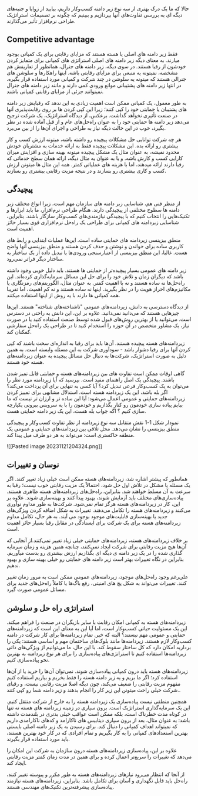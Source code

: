 حالا که ما یک درک بهتری از سه نوع زیر دامنه کسب‌وکار داریم، بیایید از زوایا و جنبه‌های دیگه ای به بررسی تفاوت‌های آنها بپردازیم و ببینیم که چگونه بر تصمیمات استراتژیک طراحی نرم‌افزار تأثیر می‌گذارند.

## Competitive advantage

فقط زیر دامنه های اصلی یا هسته هستند که مزایای رقابتی برای یک کمپانی بوجود میارند. به معنای دیگه زیر دامنه های اصلی استراتژی های کمپانی برای متمایز کردن خودشون از رقبا هستند. 
در سوی دیگه، زیر دامنه های جنرال، همانطور از تعاریفش هم مشخصه، نمیتونه یه منبعی برای مزایای رقابتی باشه. اینها راهکارها و سلوشن های جنرالی هستند که میتونه یه سلوشن در چند شرکت و کمپانی مورد استفاده قرار بگیره. 
در انتها زیر دامنه های پشتیبانی موانع ورودی کمی دارند و مانند زیر دامنه های جنرال نمیتوانند جزئی از مزایای رقابتی کمپانی باشند. 

به طور معمول، یک کمپانی ممکن است اهمیت زیادی به این ندهد که رقبایش زیر دامنه های پشتیبان یا حمایتی خود را کپی کنند؛ زیرا این کپی کردن ها بر روی رقابت‌پذیری آنها در صنعت تأثیری نخواهد گذاشت. برعکس، از دیدگاه استراتژیک، یک شرکت ترجیح می‌دهد زیر دامنه ها حمایتی خود را به عنوان راه‌حل‌های عام و از قبل آماده‌ شده در نظر بگیرد، خوب در این حالت دیگه نیاز به طراحی و اجرای آن‌ها را از بین می‌برد. 

هر چه شرکت توانایی حل مشکلات پیچیده رو داشته باشه، میتونه ارزش کسب و کار بیشتری رو ارائه بده. این مشکلات پیچیده فقط به ارائه خدمات به مشتریان خودش محدود نمیشه، به عنوان مثال یک مشکل پیچیده میتونه بهینه سازی و افزایش میزان کارایی کسب و کارش باشه. و یا به عنوان یه مثال دیگه، ارائه همان سطح خدماتی که رقبا دارند ارائه میدهند، اما با هزینه های عملیاتی کمتر. همه این مثال ها میتونن ارزش کسب و کاری بیشتری رو بسازند و در نتیجه مزیت رقابتی بیشتری رو بسازند.

## پیچیدگی

از منظر فنی هم، شناسایی زیر دامنه های سازمان مهم است، زیرا انواع مختلف زیر دامنه ها سطوح مختلفی از پیچیدگی دارند. هنگام طراحی نرم‌افزار، ما باید ابزارها و تکنیک‌هایی را انتخاب کنیم که با پیچیدگی نیازمندی‌های کسب‌وکار سازگار باشند. بنابراین، شناسایی زیردامنه های کمپانی برای طراحی یک راه‌حل نرم‌افزاری قوی بسیار حائز اهمیت است.

منطق بیزینسی زیردامنه های حمایتی ساده است. این‌ها عملیات ابتدایی و رابط های کاربری ساده برای خواندن و نوشتن و حذف کردن هستند و منطق بیزینسی آنها واضح هست. غالبا، این منطق بیزینسی از اعتبارسنجی ورودی‌ها یا تبدیل داده از یک ساختار به ساختار دیگر فراتر نمی‌رود.

زیر دامنه های عمومی بسیار پیچیده‌تر از حمایتی ها هستند. باید دلیل خوبی وجود داشته باشد که دیگران زمان و تلاش خود را برای حل این مسائل سرمایه‌گذاری کرده‌اند. این راه‌حل‌ها نه ساده هستند و نه با اهمیت کمتر. به عنوان مثال، الگوریتم‌های رمزنگاری یا مکانیزم‌های احراز هویت را در نظر بگیرید. اینها نه ساده هستند و نه کم اهمیت، اما تقریبا همه کمپانی ها دارند با یه روش از اینها استفاده میکنند.

از دیدگاه دسترسی به دانش، زیردامنه‌های عمومی "ناشناخته‌های شناخته" هستند. این‌ها چیزهایی هستند که می‌دانید نمی‌دانید. علاوه بر این، این دانش به راحتی در دسترس است. می‌توانید یا از بهترین روش‌های قبول شده توسط صنعت استفاده کنید یا در صورت نیاز، یک مشاور متخصص در آن حوزه را استخدام کنید تا در طراحی یک راه‌حل سفارشی کمکتان کند.

زیردامنه‌های هسته پیچیده هستند. آن‌ها باید برای رقبا به اندازه‌ای سخت باشند که کپی کردن آنها برای رقبا دشوار باشد - سودآوری شرکت به این مسئله وابسته است. به همین دلیل به صورت استراتژیک، شرکت‌ها به دنبال حل مسائل پیچیده به عنوان زیردامنه‌های هسته خود هستند.

گاهی اوقات ممکن است تفاوت های بین زیردامنه‌های هسته و حمایتی قابل تمیز شدن باشند. پیچیدگی یک اصل راهنمای مفید است. بپرسید که آیا زیردامنه مورد نظر را می‌توان به یک کسب‌وکار فرعی تبدیل کرد؟ آیا کسی به تنهایی برای آن پرداخت می‌کند؟ اگر بله باشد، این یک زیردامنه هسته است. استدلال مشابهی برای تمییز کردن زیردامنه‌های حمایتی و عمومی اعمال می‌شود: آیا این ساده تر و ارزان تر نیست که ما بیایم پیاده سازی خودمون رو کنار بگذازیم و خودمون را با یه سرویس بیرونی یکپارچه سازی کنیم ؟ اگه جواب بله هست، این یک زیر دامنه حمایتی هست.

نمودار شکل 1-1 نقش متقابل سه نوع زیردامنه از نظر تفاوت کسب‌وکار و پیچیدگی منطق بیزینسی را نشان می‌دهد. محل تلاقی بین زیردامنه‌های حمایتی و عمومی یک منطقه خاکستری است: می‌تواند به هر دو طرف میل پیدا کند.


![[Pasted image 20231121204324.png]]

## نوسان و تغییرات

همانطور که پیشتر اشاره شد، زیردامنه‌های هسته ممکن است خیلی زیاد تغییر کنند. اگر یک مسئله یا مشکل در تلاش اول حل شود، احتمالاً یک مزیت رقابتی خوب نیست؛ رقبا به سرعت به آن مسلط خواهند شد. بنابراین، راه‌حل‌های زیردامنه‌های هسته ظاهری هستند. پیاده‌سازی‌های مختلف باید آزمایش شوند، بهبود پیدا کنند و بهینه‌سازی شوند. علاوه بر این، کار در زیردامنه‌های هسته هرگز تمام نمی‌شود. شرکت‌ها به طور مداوم نوآوری می‌کنند و زیردامنه‌های هسته را تکامل می‌دهند. تغییرات به شکل اضافه کردن ویژگی‌های جدید یا بهینه‌سازی قابلیت‌های موجود بوجود می آیند. به هر حال، تکامل مداوم زیردامنه‌های هسته برای یک شرکت برای ایستادگی در مقابل رقبا بسیار حائز اهمیت است.


بر خلاف زیردامنه‌های هسته، زیردامنه‌های حمایتی خیلی زیاد تغییر نمی‌کنند.از آنجایی که آن‌ها هیچ مزیت رقابتی برای شرکت ایجاد نمی‌کنند، چنانچه همین هزینه و زمان سرمایه گذاری شده را در یک زیر دامنه ی دیگه ای بگذازیم ارزش بیشتری رو بدست میآوریم. بنابراین در نگاه تغییرات بهتر است زیر دامنه های حمایتی رو خیلی بهینه سازی و بهبود ندهیم.

علی‌رغم وجود راه‌حل‌های موجود، زیردامنه‌های عمومی ممکن است به مرور زمان تغییر کنند. تغییرات می‌تواند به شکل پچ های امنیتی، رفع باگ‌ها یا کاملاً راه‌حل‌های جدید برای مسائل عمومی صورت گیرد.


## استراتژی راه حل و سلوشن

زیردامنه‌های هسته به کمپانی امکان رقابت با سایر بازیگران در صنعت را فراهم میکند. این یک مسئولیت حیاتی کسب‌وکار است، اما آیا این به معنای این است که زیردامنه‌های حمایتی و عمومی مهم نیستند؟ البته که خیر. 
تمام زیردامنه‌ها برای کار شرکت در دامنه کسب‌وکار لازم هستند. زیردامنه‌ها مانند بلوک‌های ساختمان مهم و اساسی هستند: یکی را بردارید امکان دارد که کل ساختار سقوط کند. با این حال، ما می‌توانیم از ویژگی‌های ذاتی زیردامنه‌ها استفاده کنیم تا استراتژی‌های پیاده‌سازی را برای هر نوع زیردامنه به بهترین نحو پیاده‌سازی کنیم.

زیردامنه‌های هسته باید درون کمپانی پیاده‌سازی شوند. نمی‌توان آن‌ها را خرید یا از آن‌ها استفاده کرد؛ اگر ما بریم و یه زیر دامنه هسته را فقط بخریم و بیاریم استفاده کنیم مفهوم مزیت رقابتی را ضعیف می‌کند، چون دیگه اصلا مزیت رقابتی نیست، و رقبای شرکت خیلی راحت میتونن این زیر کار را انجام بدهند و زیر دامنه شما رو کپی کنند..

همچنین منطقی نیست پیاده‌سازی یک زیردامنه هسته را به خارج از شرکت منتقل کنیم. این یک سرمایه‌گذاری استراتژیک است. برون سپاری در زمینه زیردامنه های هسته نه تنها در کوتاه مدت خطرناک است، بلکه ممکن است عواقب خیلی بدتری در بلندمدت داشته باشد: به عنوان مثال، بعد از برون سپاری دیتابیس های ناکارامد و کدهای ناکارامدی داریم که نمیتواند اهداف کمپانی را دنبال کند. برای رسیدن به یک زیر دامنه اصلی بایستی بهترین استعدادهای کمپانی را به کار بگیریم و تمام افرادی که در کار خود بهترین هستند، باید مورد استفاده قرار بگیرند.

علاوه بر این، پیاده‌سازی زیردامنه‌های هسته درون سازمان به شرکت این امکان را می‌دهد که تغییرات را سریع‌تر اعمال کرده و برای همین در مدت زمان کمتر مزیت رقابتی ایجاد کند.

از آنجا که انتظار می‌رود نیازهای زیردامنه‌های هسته به طور مکرر و پیوسته تغییر کنند، راه‌حل باید قابل نگهداری و آسان برای تکامل باشد. بنابراین، زیردامنه‌های هسته نیازمند پیاده‌سازی پیشرفته‌ترین تکنیک‌های مهندسی هستند.